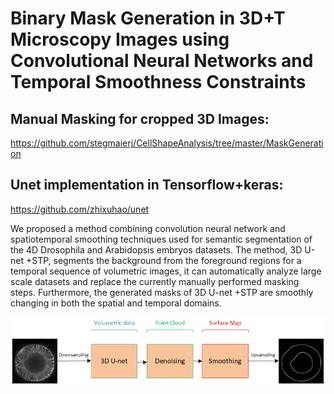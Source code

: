 # Binary Mask Generation in 3D+T Microscopy Images using Convolutional Neural Networks and Temporal Smoothness Constraints

## Manual Masking for cropped 3D Images: 
https://github.com/stegmaierj/CellShapeAnalysis/tree/master/MaskGeneration

## Unet implementation in Tensorflow+keras: 
https://github.com/zhixuhao/unet

We proposed a method combining convolution neural network and spatiotemporal smoothing techniques used for semantic segmentation of the 4D Drosophila and Arabidopsis embryos datasets. The method, 3D U-net +STP, segments the background from the foreground regions for a temporal sequence of volumetric images, it can automatically analyze large scale datasets and replace the currently manually performed masking steps. Furthermore, the generated masks of 3D U-net +STP are smoothly changing in both the spatial and temporal domains.

![3D U-net + STP (spatiotemporal postprocessing)](https://github.com/yingc123/MasterThesis/blob/master/3dunet_smoothing.png)
